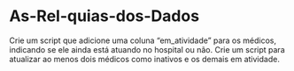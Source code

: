 # As-Rel-quias-dos-Dados
Crie um script que adicione uma coluna “em_atividade” para os médicos, indicando se ele ainda está atuando no hospital ou não.   Crie um script para atualizar ao menos dois médicos como inativos e os demais em atividade.
